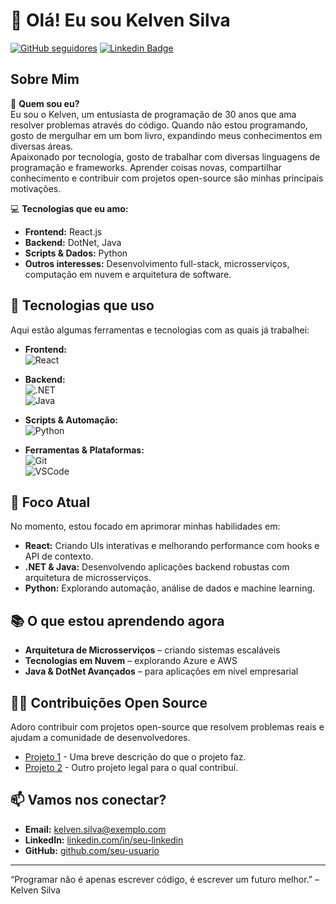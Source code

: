 # 👋 Olá! Eu sou Kelven Silva

[![GitHub seguidores](https://img.shields.io/github/followers/seu-usuario?label=Seguir&style=social)](https://github.com/seu-usuario)
[![Linkedin Badge](https://img.shields.io/badge/-Kelven%20Silva-blue?style=flat-square&logo=Linkedin&logoColor=white&link=https://www.linkedin.com/in/seu-linkedin)](https://www.linkedin.com/in/seu-linkedin)

## Sobre Mim

🎯 **Quem sou eu?**  
Eu sou o Kelven, um entusiasta de programação de 30 anos que ama resolver problemas através do código. Quando não estou programando, gosto de mergulhar em um bom livro, expandindo meus conhecimentos em diversas áreas.  
Apaixonado por tecnologia, gosto de trabalhar com diversas linguagens de programação e frameworks. Aprender coisas novas, compartilhar conhecimento e contribuir com projetos open-source são minhas principais motivações.

💻 **Tecnologias que eu amo:**  
- **Frontend:** React.js  
- **Backend:** DotNet, Java  
- **Scripts & Dados:** Python  
- **Outros interesses:** Desenvolvimento full-stack, microsserviços, computação em nuvem e arquitetura de software.

## 🔨 Tecnologias que uso

Aqui estão algumas ferramentas e tecnologias com as quais já trabalhei:

- **Frontend:**  
  ![React](https://img.shields.io/badge/-React-61DAFB?logo=react&logoColor=black&style=flat-square)
  
- **Backend:**  
  ![.NET](https://img.shields.io/badge/-.NET-512BD4?logo=dotnet&logoColor=white&style=flat-square)  
  ![Java](https://img.shields.io/badge/Java-007396?logo=java&logoColor=white&style=flat-square)  

- **Scripts & Automação:**  
  ![Python](https://img.shields.io/badge/-Python-3776AB?logo=python&logoColor=white&style=flat-square)

- **Ferramentas & Plataformas:**  
  ![Git](https://img.shields.io/badge/-Git-F05032?logo=git&logoColor=white&style=flat-square)  
  ![VSCode](https://img.shields.io/badge/-VSCode-007ACC?logo=visual-studio-code&logoColor=white&style=flat-square)  

## 🚀 Foco Atual

No momento, estou focado em aprimorar minhas habilidades em:
- **React:** Criando UIs interativas e melhorando performance com hooks e API de contexto.
- **.NET & Java:** Desenvolvendo aplicações backend robustas com arquitetura de microsserviços.
- **Python:** Explorando automação, análise de dados e machine learning.

## 📚 O que estou aprendendo agora

- **Arquitetura de Microsserviços** – criando sistemas escaláveis
- **Tecnologias em Nuvem** – explorando Azure e AWS
- **Java & DotNet Avançados** – para aplicações em nível empresarial

## 🧑‍💻 Contribuições Open Source

Adoro contribuir com projetos open-source que resolvem problemas reais e ajudam a comunidade de desenvolvedores.

- [Projeto 1](https://github.com/exemplo/projeto1) - Uma breve descrição do que o projeto faz.
- [Projeto 2](https://github.com/exemplo/projeto2) - Outro projeto legal para o qual contribuí.

## 📫 Vamos nos conectar?

- **Email:** kelven.silva@exemplo.com  
- **LinkedIn:** [linkedin.com/in/seu-linkedin](https://linkedin.com/in/seu-linkedin)
- **GitHub:** [github.com/seu-usuario](https://github.com/seu-usuario)

---

“Programar não é apenas escrever código, é escrever um futuro melhor.” – Kelven Silva
